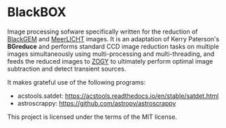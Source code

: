 # BlackBOX
Image processing sofware specifically written for the reduction of [BlackGEM](https://astro.ru.nl/blackgem/) and [MeerLICHT](http://www.meerlicht.uct.ac.za/) images. It is an adaptation of Kerry Paterson's **BGreduce** and performs standard CCD image reduction tasks on multiple images simultaneously using multi-processing and multi-threading, and feeds the reduced images to [ZOGY](https://github.com/pmvreeswijk/ZOGY) to ultimately perform optimal image subtraction and detect transient sources.

It makes grateful use of the following programs:

- acstools.satdet: https://acstools.readthedocs.io/en/stable/satdet.html
- astroscrappy: https://github.com/astropy/astroscrappy

This project is licensed under the terms of the MIT license.
